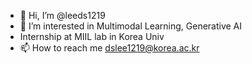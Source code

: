 - 👋 Hi, I’m @leeds1219
- 👀 I’m interested in Multimodal Learning, Generative AI
- Internship at MIIL lab in Korea Univ
- 📫 How to reach me dslee1219@korea.ac.kr
<!---
leeds1219/leeds1219 is a ✨ special ✨ repository because its `README.md` (this file) appears on your GitHub profile.
You can click the Preview link to take a look at your changes.
--->
